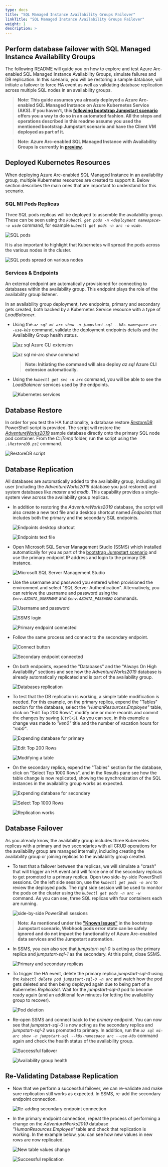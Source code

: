 ```yaml
---
type: docs
title: "SQL Managed Instance Availability Groups Failover"
linkTitle: "SQL Managed Instance Availability Groups Failover"
weight: 1
description: >
---
```


## Perform database failover with SQL Managed Instance Availability Groups

The following README will guide you on how to explore and test Azure Arc-enabled SQL Managed Instance Availability Groups, simulate failures and DB replication. In this scenario, you will be restoring a sample database, will initiate a failover to force HA event as well as validating database replication across multiple SQL nodes in an availability groups.

> **Note: This guide assumes you already deployed a Azure Arc-enabled SQL Managed Instance on Azure Kubernetes Service (AKS). If you haven't, this [following bootstrap Jumpstart scenario](https://azurearcjumpstart.io/azure_arc_jumpstart/azure_arc_data/aks/aks_mssql_mi_arm_template/) offers you a way to do so in an automated fashion. All the steps and operations described in this readme assume you used the mentioned bootstrap Jumpstart scenario and have the Client VM deployed as part of it.**

> **Note: Azure Arc-enabled SQL Managed Instance with Availability Groups is currently in [preview](https://docs.microsoft.com/en-us/azure/azure-arc/data/release-notes)**.

## Deployed Kubernetes Resources

When deploying Azure Arc-enabled SQL Managed Instance in an availability group, multiple Kubernetes resources are created to support it. Below section describes the main ones that are important to understand for this scenario.

### SQL MI Pods Replicas

Three SQL pods replicas will be deployed to assemble the availability group. These can be seen using the _`kubectl get pods -n <deployment namespace> -o wide`_ command, for example _`kubectl get pods -n arc -o wide`_.

![SQL pods](./01.png)

It is also important to highlight that Kubernetes will spread the pods across the various nodes in the cluster.

![SQL pods spread on various nodes](./02.png)

### Services & Endpoints

An external endpoint are automatically provisioned for connecting to databases within the availability group. This endpoint plays the role of the availability group listener.

In an availability group deployment, two endpoints, primary and secondary gets created, both backed by a Kubernetes Service resource with a type of _LoadBalancer_.

- Using the _`az sql mi-arc show -n jumpstart-sql --k8s-namespace arc --use-k8s`_ command, validate the deployment endpoints details and the Availability Group health status.

    ![az sql Azure CLI extension](./03.png)

    ![az sql mi-arc show command](./04.png)

    > **Note: Initiating the command will also deploy _az sql_ Azure CLI extension automatically.**

- Using the _`kubectl get svc -n arc`_ command, you will be able to see the _LoadBalancer_ services used by the endpoints.

    ![Kubernetes services](./05.png)

## Database Restore

In order for you test the HA functionality, a database restore _[RestoreDB](https://github.com/microsoft/azure_arc/blob/main/azure_arc_data_jumpstart/aks/arm_template/artifacts/RestoreDB.ps1)_ PowerShell script is provided. The script will restore the _[AdventureWorks2019](https://docs.microsoft.com/en-us/sql/samples/adventureworks-install-configure?view=sql-server-ver15&tabs=ssms)_ sample database directly onto the primary SQL node pod container. From the _C:\Temp_ folder, run the script using the _`.\RestoreDB.ps1`_ command.

![RestoreDB script](./06.png)

## Database Replication

All databases are automatically added to the availability group, including all user (including the _AdventureWorks2019_ database you just restored) and system databases like _master_ and _msdb_. This capability provides a single-system view across the availability group replicas.

- In addition to restoring the _AdventureWorks2019_ database, the script will also create a new text file and a desktop shortcut named _Endpoints_ that includes both the primary and the secondary SQL endpoints.

    ![Endpoints desktop shortcut](./07.png)

    ![Endpoints text file](./08.png)

- Open Microsoft SQL Server Management Studio (SSMS) which installed automatically for you as part of the [bootstrap Jumpstart scenario](https://azurearcjumpstart.io/azure_arc_jumpstart/azure_arc_data/aks/aks_mssql_mi_arm_template/) and use the primary endpoint IP address and login to the primary DB instance.

    ![Microsoft SQL Server Management Studio](./09.png)

- Use the username and password you entered when provisioned the environment and select "SQL Server Authentication". Alternatively, you can retrieve the username and password using the _`$env:AZDATA_USERNAME`_ and _`$env:AZDATA_PASSWORD`_ commands.

    ![Username and password](./10.png)

    ![SSMS login](./11.png)

    ![Primary endpoint connected](./12.png)

- Follow the same process and connect to the secondary endpoint.

    ![Connect button](./13.png)

    ![Secondary endpoint connected](./14.png)

- On both endpoints, expend the "Databases" and the "Always On High Availability" sections and see how the _AdventureWorks2019_ database is already automatically replicated and is part of the availability group.

    ![Databases replication](./15.png)

- To test that the DB replication is working, a simple table modification is needed. For this example, on the primary replica, expend the "Tables" section for the database, select the _"HumanResources.Employee"_ table, click on "Edit Top 200 Rows", modify one or more records and commit the changes by saving (_`Ctrl+S`_). As you can see, in this example a change was made to _"ken0"_ title and the number of vacation hours for _"rob0"_.

    ![Expending database for primary](./16.png)

    ![Edit Top 200 Rows](./17.png)

    ![Modifying a table](./18.png)

- On the secondary replica, expend the "Tables" section for the database, click on "Select Top 1000 Rows", and in the Results pane see how the table change is now replicated, showing the synchronization of the SQL instances in the availability group works as expected.

    ![Expending database for secondary](./19.png)

    ![Select Top 1000 Rows](./20.png)

    ![Replication works](./21.png)

## Database Failover

As you already know, the availability group includes three Kubernetes replicas with a primary and two secondaries with all CRUD operations for the availability group are managed internally, including creating the availability group or joining replicas to the availability group created.

- To test that a failover between the replicas, we will simulate a "crash" that will trigger an HA event and will force one of the secondary replicas to get promoted to a primary replica. Open two side-by-side PowerShell sessions. On the left side session, use the _`kubectl get pods -n arc`_ to review the deployed pods. The right side session will be used to monitor the pods on the cluster using the _`kubectl get pods -n arc -w`_ command. As you can see, three SQL replicas with four containers each are running.

    ![side-by-side PowerShell sessions](./22.png)

> **Note: As mentioned under the ["Known Issues"](https://azurearcjumpstart.io/azure_arc_jumpstart/azure_arc_data/aks/aks_mssql_mi_arm_template/#known-issues) in the bootstrap Jumpstart scenario, Webhook pods error state can be safely ignored and do not impact the functionality of Azure Arc-enabled data services and the Jumpstart automation.**

- In SSMS, you can also see that _jumpstart-sql-0_ is acting as the primary replica and _jumpstart-sql-1_ as the secondary. At this point, close SSMS.

    ![Primary and secondary replicas](./23.png)

- To trigger the HA event, delete the primary replica _jumpstart-sql-0_ using the _`kubectl delete pod jumpstart-sql-0 -n arc`_ and watch how the pod gets deleted and then being deployed again due to being part of a Kubernetes _ReplicaSet_. Wait for the _jumpstart-sql-0_ pod to become ready again (and an additional few minutes for letting the availability group to recover).

    ![Pod deletion](./24.png)

- Re-open SSMS and connect back to the *primary* endpoint. You can now see that _jumpstart-sql-0_ is now acting as the secondary replica and _jumpstart-sql-2_ was promoted to primary. In addition, run the _`az sql mi-arc show -n jumpstart-sql --k8s-namespace arc --use-k8s`_ command again and check the health status of the availability group.

    ![Successful failover](./25.png)

    ![Availability group health](./26.png)

## Re-Validating Database Replication

- Now that we perform a successful failover, we can re-validate and make sure replication still works as expected. In SSMS, re-add the secondary endpoint connection.

    ![Re-adding secondary endpoint connection](./27.png)

- In the primary endpoint connection, repeat the process of performing a change on the _AdventureWorks2019_ database _"HumanResources.Employee"_ table and check that replication is working. In the example below, you can see how new values in new rows are now replicated.

    ![New table values change](./28.png)

    ![Successful replication](./29.png)
